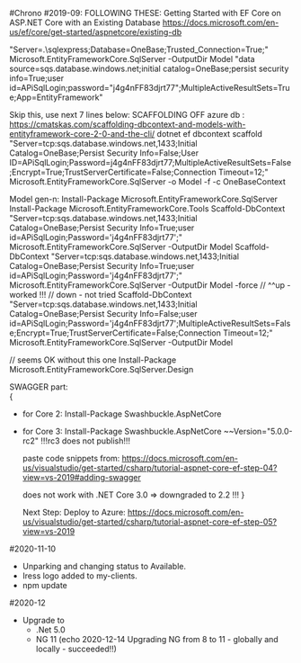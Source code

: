 ﻿#Chrono
#2019-09:
  FOLLOWING THESE: Getting Started with EF Core on ASP.NET Core with an Existing Database  https://docs.microsoft.com/en-us/ef/core/get-started/aspnetcore/existing-db

"Server=.\sqlexpress;Database=OneBase;Trusted_Connection=True;" Microsoft.EntityFrameworkCore.SqlServer -OutputDir Model
"data source=sqs.database.windows.net;initial catalog=OneBase;persist security info=True;user id=APiSqlLogin;password=\"j4g4nFF83djrt77\";MultipleActiveResultSets=True;App=EntityFramework"

  Skip this, use next 7 lines below: SCAFFOLDING OFF azure db : https://cmatskas.com/scaffolding-dbcontext-and-models-with-entityframework-core-2-0-and-the-cli/  dotnet ef dbcontext scaffold "Server=tcp:sqs.database.windows.net,1433;Initial Catalog=OneBase;Persist Security Info=False;User ID=APiSqlLogin;Password=j4g4nFF83djrt77;MultipleActiveResultSets=False;Encrypt=True;TrustServerCertificate=False;Connection Timeout=12;" Microsoft.EntityFrameworkCore.SqlServer -o Model -f -c OneBaseContext

Model gen-n:
Install-Package Microsoft.EntityFrameworkCore.SqlServer
Install-Package Microsoft.EntityFrameworkCore.Tools
Scaffold-DbContext "Server=tcp:sqs.database.windows.net,1433;Initial Catalog=OneBase;Persist Security Info=True;user id=APiSqlLogin;Password='j4g4nFF83djrt77';" Microsoft.EntityFrameworkCore.SqlServer -OutputDir Model
Scaffold-DbContext "Server=tcp:sqs.database.windows.net,1433;Initial Catalog=OneBase;Persist Security Info=True;user id=APiSqlLogin;Password='j4g4nFF83djrt77';" Microsoft.EntityFrameworkCore.SqlServer -OutputDir Model -force
// ^^up - worked !!!
// down - not tried
Scaffold-DbContext "Server=tcp:sqs.database.windows.net,1433;Initial Catalog=OneBase;Persist Security Info=False;user id=APiSqlLogin;Password='j4g4nFF83djrt77';MultipleActiveResultSets=False;Encrypt=True;TrustServerCertificate=False;Connection Timeout=12;" Microsoft.EntityFrameworkCore.SqlServer -OutputDir Model

// seems OK without this one Install-Package Microsoft.EntityFrameworkCore.SqlServer.Design 

  
SWAGGER part:   
{
- for Core 2:    Install-Package Swashbuckle.AspNetCore
- for Core 3:    Install-Package Swashbuckle.AspNetCore ~~Version="5.0.0-rc2"   !!!rc3 does not publish!!!

  paste code snippets from: https://docs.microsoft.com/en-us/visualstudio/get-started/csharp/tutorial-aspnet-core-ef-step-04?view=vs-2019#adding-swagger

  does not work with .NET Core 3.0 => downgraded to 2.2 !!!
}

  Next Step: Deploy to Azure: https://docs.microsoft.com/en-us/visualstudio/get-started/csharp/tutorial-aspnet-core-ef-step-05?view=vs-2019

#2020-11-10
  - Unparking and changing status to Available.
  - Iress logo added to my-clients.
  - npm update

#2020-12
  - Upgrade to
    - .Net 5.0
    - NG 11 (echo 2020-12-14  Upgrading NG from 8 to 11 - globally and locally - succeeded!!)
